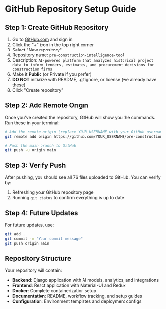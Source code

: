 # GitHub Repository Setup Guide

## Step 1: Create GitHub Repository

1. Go to [GitHub.com](https://github.com) and sign in
2. Click the "+" icon in the top right corner
3. Select "New repository"
4. Repository name: `pre-construction-intelligence-tool`
5. Description: `AI-powered platform that analyzes historical project data to inform tenders, estimates, and procurement decisions for construction firms`
6. Make it **Public** (or Private if you prefer)
7. **DO NOT** initialize with README, .gitignore, or license (we already have these)
8. Click "Create repository"

## Step 2: Add Remote Origin

Once you've created the repository, GitHub will show you the commands. Run these in your terminal:

```bash
# Add the remote origin (replace YOUR_USERNAME with your GitHub username)
git remote add origin https://github.com/YOUR_USERNAME/pre-construction-intelligence-tool.git

# Push the main branch to GitHub
git push -u origin main
```

## Step 3: Verify Push

After pushing, you should see all 76 files uploaded to GitHub. You can verify by:
1. Refreshing your GitHub repository page
2. Running `git status` to confirm everything is up to date

## Step 4: Future Updates

For future updates, use:
```bash
git add .
git commit -m "Your commit message"
git push origin main
```

## Repository Structure

Your repository will contain:
- **Backend**: Django application with AI models, analytics, and integrations
- **Frontend**: React application with Material-UI and Redux
- **Docker**: Complete containerization setup
- **Documentation**: README, workflow tracking, and setup guides
- **Configuration**: Environment templates and deployment configs
